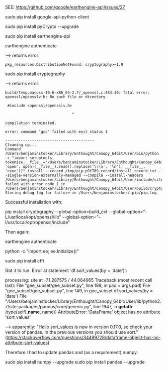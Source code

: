 

SEE: https://github.com/google/earthengine-api/issues/27


sudo pip install google-api-python-client 

sudo pip install pyCrypto --upgrade

sudo pip install earthengine-api

earthengine authenticate

  --> returns error:

    pkg_resources.DistributionNotFound: cryptography>=1.9

sudo pip install cryptography

  --> returns error:

    build/temp.macosx-10.6-x86_64-2.7/_openssl.c:483:30: fatal error: openssl/opensslv.h: No such file or directory

     #include <openssl/opensslv.h>

                                  ^

    compilation terminated.

    error: command 'gcc' failed with exit status 1

    ----------------------------------------
    Cleaning up...
    Command /Users/benjaminstocker/Library/Enthought/Canopy_64bit/User/bin/python -c "import setuptools, tokenize;__file__='/Users/benjaminstocker/Library/Enthought/Canopy_64bit/User/build/cryptography/setup.py';exec(compile(getattr(tokenize, 'open', open)(__file__).read().replace('\r\n', '\n'), __file__, 'exec'))" install --record /tmp/pip-p9YT89-record/install-record.txt --single-version-externally-managed --compile --install-headers /Users/benjaminstocker/Library/Enthought/Canopy_64bit/User/include/site/python2.7 failed with error code 1 in /Users/benjaminstocker/Library/Enthought/Canopy_64bit/User/build/cryptography
    Storing debug log for failure in /Users/benjaminstocker/.pip/pip.log

  Successful installation with:  

  pip install cryptography --global-option=build_ext --global-option="-L/usr/local/opt/openssl/lib" --global-option="-I/usr/local/opt/openssl/include"

  Then again:

  earthengine authenticate

  python -c "import ee; ee.Initialize()"

sudo pip install cffi


Got it to run. Error at statement 'df.sort_values(by = 'date')':

  processing: site at -71.287575 / 44.064665
  Traceback (most recent call last):
    File "gee_subset/gee_subset.py", line 198, in <module>
      pad = args.pad)
    File "gee_subset/gee_subset.py", line 149, in gee_subset
      df.sort_values(by = 'date')
    File "/Users/benjaminstocker/Library/Enthought/Canopy_64bit/User/lib/python2.7/site-packages/pandas/core/generic.py", line 1947, in __getattr__
      (type(self).__name__, name))
  AttributeError: 'DataFrame' object has no attribute 'sort_values'

  --> apparently: "Hello sort_values is new in version 0.17.0, so check your version of pandas. In the previous versions you should use sort." (https://stackoverflow.com/questions/34499728/dataframe-object-has-no-attribute-sort-values)

Therefore I had to update pandas and (as a requirement) numpy.

  sudo pip install numpy --upgrade
  sudo pip install pandas --upgrade

